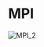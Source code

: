 # MPI
![MPI_2](https://github.com/grand00father/MPI/assets/121361298/88573eb5-7ae9-4cef-b1f8-de5d0acfba59)
